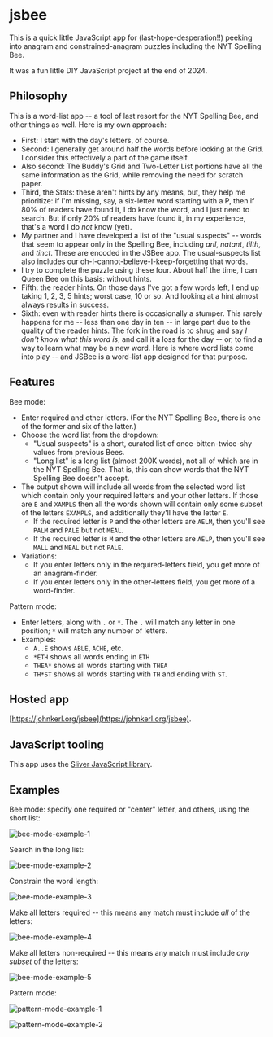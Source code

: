 # jsbee

This is a quick little JavaScript app for (last-hope-desperation!!) peeking into anagram and constrained-anagram puzzles including the NYT Spelling Bee.

It was a fun little DIY JavaScript project at the end of 2024.

## Philosophy

This is a word-list app -- a tool of last resort for the NYT Spelling Bee, and other things as well. Here is my own approach:

* First: I start with the day's letters, of course.
* Second: I generally get around half the words before looking at the Grid. I consider this effectively a part of the game itself.
* Also second: The Buddy's Grid and Two-Letter List portions have all the same information as the Grid, while removing the need for scratch paper.
* Third, the Stats: these aren't hints by any means, but, they help me prioritize: if I'm missing, say, a six-letter word starting with a P, then if 80% of readers have found it, I do know the word, and I just need to search. But if only 20% of readers have found it, in my experience, that's a word I do _not_ know (yet).
* My partner and I have developed a list of the "usual suspects" -- words that seem to appear only in the Spelling Bee, including _aril_, _natant_, _tilth_, and _tinct_. These are encoded in the JSBee app. The usual-suspects list also includes our oh-I-cannot-believe-I-keep-forgetting that words.
* I try to complete the puzzle using these four. About half the time, I can Queen Bee on this basis: without hints.
* Fifth: the reader hints. On those days I've got a few words left, I end up taking 1, 2, 3, 5 hints; worst case, 10 or so. And looking at a hint almost always results in success.
* Sixth: even with reader hints there is occasionally a stumper. This rarely happens for me -- less than one day in ten -- in large part due to the quality of the reader hints.  The fork in the road is to shrug and say _I don't know what this word is_, and call it a loss for the day -- or, to find a way to learn what may be a new word.  Here is where word lists come into play -- and JSBee is a word-list app designed for that purpose.

## Features

Bee mode:

* Enter required and other letters. (For the NYT Spelling Bee, there is one of the former and six of the latter.)
* Choose the word list from the dropdown:
  * "Usual suspects" is a short, curated list of once-bitten-twice-shy values from previous Bees.
  * "Long list" is a long list (almost 200K words), not all of which are in the NYT Spelling Bee. That is, this can show words that the NYT Spelling Bee doesn't accept.
* The output shown will include all words from the selected word list which contain only your required letters and your other letters. If those are `E` and `XAMPLS` then all the words shown will contain only some subset of the letters `EXAMPLS`, and additionally they'll have the letter `E`.
  * If the required letter is `P` and the other letters are `AELM`, then you'll see `PALM` and `PALE` but not `MEAL`.
  * If the required letter is `M` and the other letters are `AELP`, then you'll see `MALL` and `MEAL` but not `PALE`.
* Variations:
  * If you enter letters only in the required-letters field, you get more of an anagram-finder.
  * If you enter letters only in the other-letters field, you get more of a word-finder.

Pattern mode:

* Enter letters, along with `.` or `*`. The `.` will match any letter in one position; `*` will match any number of letters.
* Examples:
  * `A..E` shows `ABLE`, `ACHE`, etc.
  * `*ETH` shows all words ending in `ETH`
  * `THEA*` shows all words starting with `THEA`
  * `TH*ST` shows all words starting with `TH` and ending with `ST`.

## Hosted app

[https://johnkerl.org/jsbee](https://johnkerl.org/jsbee).

## JavaScript tooling

This app uses the [Sliver JavaScript library](https://github.com/johnkerl/sliver).

## Examples

Bee mode: specify one required or "center" letter, and others, using the short list:

![bee-mode-example-1](./examples/bee-mode-example-1.png)

Search in the long list:

![bee-mode-example-2](./examples/bee-mode-example-2.png)

Constrain the word length:

![bee-mode-example-3](./examples/bee-mode-example-3.png)

Make all letters required -- this means any match must include _all_ of the letters:

![bee-mode-example-4](./examples/bee-mode-example-4.png)

Make all letters non-required -- this means any match must include _any subset_ of the letters:

![bee-mode-example-5](./examples/bee-mode-example-5.png)

Pattern mode:

![pattern-mode-example-1](./examples/pattern-mode-example-1.png)

![pattern-mode-example-2](./examples/pattern-mode-example-2.png)
